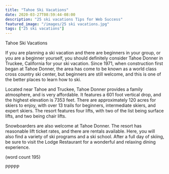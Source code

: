 ```yaml
---
title: "Tahoe Ski Vacations"
date: 2020-03-27T08:59:44-08:00
description: "25 ski vacations Tips for Web Success"
featured_image: "/images/25 ski vacations.jpg"
tags: ["25 ski vacations"]
---
```


Tahoe Ski Vacations

If you are planning a ski vacation and there are 
beginners in your group, or you are a beginner 
yourself, you should definitely consider Tahoe 
Donner in Truckee, California for your ski vacation. 
Since 1971, when construction first began at Tahoe 
Donner, the area has come to be known as a world 
class cross country ski center, but beginners are 
still welcome, and this is one of the better places to 
learn how to ski.

Located near Tahoe and Truckee, Tahoe Donner 
provides a family atmosphere, and is very affordable. 
It features a 601 foot vertical drop, and the highest 
elevation is 7353 feet. There are approximately 120 
acres for skiers to enjoy, with over 13 trails for 
beginners, intermediate skiers, and expert skiers. 
The resort features four lifts, with two of the list 
being surface lifts, and two being chair lifts. 

Snowboarders are also welcome at Tahoe Donner. 
The resort has reasonable lift ticket rates, and there 
are rentals available. Here, you will also find a variety 
of ski programs and a ski school. After a full day of 
skiing, be sure to visit the Lodge Restaurant for a 
wonderful and relaxing dining experience.

(word count 195)

PPPPP







